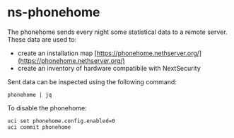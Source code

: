 # ns-phonehome

The phonehome sends every night some statistical data to a remote server.
These data are used to:
- create an installation map [https://phonehome.nethserver.org/](https://phonehome.nethserver.org/)
- create an inventory of hardware compatibile with NextSecurity

Sent data can be inspected using the following command:
```
phonehome | jq
```

To disable the phonehome:
```
uci set phonehome.config.enabled=0
uci commit phonehome
```
